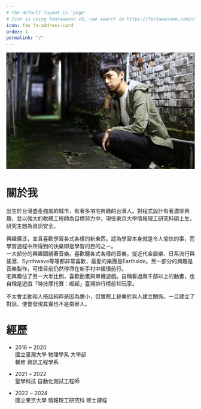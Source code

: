 ```yaml
---
# the default layout is 'page'
# Icon is using fontaweson v5, cae search in https://fontawesome.com/v5/search
icon: fas fa-address-card
order: 1
permalink: "/"
---
```



![image](/assets/img/樂器行結束.jpeg)

# 關於我
出生於台灣盛產強風的城市，有著多項宅興趣的台灣人。對程式設計有著濃厚興趣、並以強大的軟體工程師為目標努力中。現役東京大學情報理工研究科碩士生，研究主題為資訊安全。

興趣廣泛，並且喜歡學習各式各樣的新東西。認為學習本身就是令人愉快的事，而學習過程中所得到的快樂即是學習的目的之一。<br>
一大部分的興趣圍繞著音樂。喜歡聽各式各樣的音樂，從近代金屬樂、日系流行與搖滾、Synthwave等等都非常喜歡，最愛的樂團是Earthside。另一部分的興趣是音樂製作，可惜目前仍然停滯在新手村中緩慢前行。<br>
宅興趣佔了另一大半比例，喜歡動畫與單機遊戲。自稱看過兩千部以上的動畫，也自稱是遊戲「特技摩托賽：崛起」臺灣排行榜前10玩家。

不太會主動和人搭話純粹是因為膽小，但實際上是樂於與人建立關係。一旦建立了對話，便會發現其實也不是南寮人。

# 經歷

* 2016 ~ 2020<br/>
國立臺灣大學 物理學系 大學部<br/>
輔修 資訊工程學系

* 2021 ~ 2022<br/>
聖學科技 自動化測試工程師

* 2022 ~ 2024<br/>
國立東京大學 情報理工研究科 修士課程

<!-- # Projects -->

<!-- # CV -->
